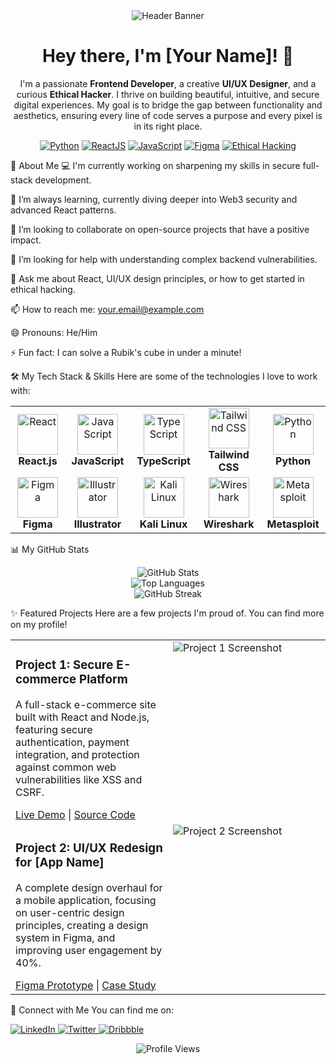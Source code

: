 <div align="center">
<img src="https://www.google.com/search?q=https://placehold.co/1200x300/0D1117/FFFFFF%3Ftext%3DHello%252C%2BI%27m%2B%255BYour%2BName%255D%26font%3Dmontserrat" alt="Header Banner">
</div>

<h1 align="center">Hey there, I'm [Your Name]! 👋</h1>

<p align="center">
I'm a passionate <strong>Frontend Developer</strong>, a creative <strong>UI/UX Designer</strong>, and a curious <strong>Ethical Hacker</strong>. I thrive on building beautiful, intuitive, and secure digital experiences. My goal is to bridge the gap between functionality and aesthetics, ensuring every line of code serves a purpose and every pixel is in its right place.
</p>

<p align="center">
<a href="https://www.google.com/search?q=https://github.com/your-username"><img src="https://www.google.com/search?q=https://img.shields.io/badge/Python-3776AB%3Fstyle%3Dfor-the-badge%26logo%3Dpython%26logoColor%3Dwhite" alt="Python"></a>
<a href="https://www.google.com/search?q=https://github.com/your-username"><img src="https://www.google.com/search?q=https://img.shields.io/badge/React-20232A%3Fstyle%3Dfor-the-badge%26logo%3Dreact%26logoColor%3D61DAFB" alt="ReactJS"></a>
<a href="https://www.google.com/search?q=https://github.com/your-username"><img src="https://www.google.com/search?q=https://img.shields.io/badge/JavaScript-F7DF1E%3Fstyle%3Dfor-the-badge%26logo%3Djavascript%26logoColor%3Dblack" alt="JavaScript"></a>
<a href="https://www.google.com/search?q=https://github.com/your-username"><img src="https://img.shields.io/badge/Figma-F24E1E?style=for-the-badge&logo=figma&logoColor=white" alt="Figma"></a>
<a href="https://www.google.com/search?q=https://github.com/your-username"><img src="https://www.google.com/search?q=https://img.shields.io/badge/Cyber--Security-000000%3Fstyle%3Dfor-the-badge%26logo%3Dkalilinux%26logoColor%3Dwhite" alt="Ethical Hacking"></a>
</p>

🚀 About Me
💻 I'm currently working on sharpening my skills in secure full-stack development.

🌱 I’m always learning, currently diving deeper into Web3 security and advanced React patterns.

👯 I’m looking to collaborate on open-source projects that have a positive impact.

🤔 I’m looking for help with understanding complex backend vulnerabilities.

💬 Ask me about React, UI/UX design principles, or how to get started in ethical hacking.

📫 How to reach me: your.email@example.com

😄 Pronouns: He/Him

⚡ Fun fact: I can solve a Rubik's cube in under a minute!

🛠️ My Tech Stack & Skills
Here are some of the technologies I love to work with:

<table>
<tr>
<td align="center" width="150">
<img src="https://www.google.com/search?q=https://www.vectorlogo.zone/logos/reactjs/reactjs-icon.svg" width="65" height="65" alt="React">
<br><strong>React.js</strong>
</td>
<td align="center" width="150">
<img src="https://www.google.com/search?q=https://www.vectorlogo.zone/logos/javascript/javascript-icon.svg" width="65" height="65" alt="JavaScript">
<br><strong>JavaScript</strong>
</td>
<td align="center" width="150">
<img src="https://www.google.com/search?q=https://www.vectorlogo.zone/logos/typescriptlang/typescriptlang-icon.svg" width="65" height="65" alt="TypeScript">
<br><strong>TypeScript</strong>
</td>
<td align="center" width="150">
<img src="https://www.google.com/search?q=https://www.vectorlogo.zone/logos/tailwindcss/tailwindcss-icon.svg" width="65" height="65" alt="Tailwind CSS">
<br><strong>Tailwind CSS</strong>
</td>
<td align="center" width="150">
<img src="https://www.google.com/search?q=https://www.vectorlogo.zone/logos/python/python-icon.svg" width="65" height="65" alt="Python">
<br><strong>Python</strong>
</td>
</tr>
<tr>
<td align="center" width="150">
<img src="https://www.google.com/search?q=https://www.vectorlogo.zone/logos/figma/figma-icon.svg" width="65" height="65" alt="Figma">
<br><strong>Figma</strong>
</td>
<td align="center" width="150">
<img src="https://www.google.com/search?q=https://www.vectorlogo.zone/logos/adobe_illustrator/adobe_illustrator-icon.svg" width="65" height="65" alt="Illustrator">
<br><strong>Illustrator</strong>
</td>
<td align="center" width="150">
<img src="https://www.google.com/search?q=https://www.vectorlogo.zone/logos/kalilinux/kalilinux-icon.svg" width="65" height="65" alt="Kali Linux">
<br><strong>Kali Linux</strong>
</td>
<td align="center" width="150">
<img src="https://www.google.com/search?q=https://www.vectorlogo.zone/logos/wireshark/wireshark-icon.svg" width="65" height="65" alt="Wireshark">
<br><strong>Wireshark</strong>
</td>
<td align="center" width="150">
<img src="https://www.google.com/search?q=https://www.vectorlogo.zone/logos/metasploit/metasploit-icon.svg" width="65" height="65" alt="Metasploit">
<br><strong>Metasploit</strong>
</td>
</tr>
</table>

📊 My GitHub Stats
<div align="center">
<img src="https://www.google.com/search?q=https://github-readme-stats.vercel.app/api%3Fusername%3Dyour-username%26show_icons%3Dtrue%26theme%3Ddracula%26include_all_commits%3Dtrue%26count_private%3Dtrue" alt="GitHub Stats">
<br>
<img src="https://www.google.com/search?q=https://github-readme-stats.vercel.app/api/top-langs/%3Fusername%3Dyour-username%26layout%3Dcompact%26langs_count%3D8%26theme%3Ddracula" alt="Top Languages">
<br>
<img src="https://www.google.com/search?q=https://github-readme-streak-stats.herokuapp.com/%3Fuser%3Dyour-username%26theme%3Ddracula" alt="GitHub Streak">
</div>

✨ Featured Projects
Here are a few projects I'm proud of. You can find more on my profile!

<table width="100%">
<tr>
<td width="50%" valign="top">
<h3>Project 1: Secure E-commerce Platform</h3>
<p>A full-stack e-commerce site built with React and Node.js, featuring secure authentication, payment integration, and protection against common web vulnerabilities like XSS and CSRF.</p>
<a href="#">Live Demo</a> | <a href="#">Source Code</a>
</td>
<td width="50%" valign="top">
<img src="https://www.google.com/search?q=https://placehold.co/400x250/1A1B27/FFFFFF%3Ftext%3DProject%2BScreenshot" alt="Project 1 Screenshot">
</td>
</tr>
<tr>
<td width="50%" valign="top">
<h3>Project 2: UI/UX Redesign for [App Name]</h3>
<p>A complete design overhaul for a mobile application, focusing on user-centric design principles, creating a design system in Figma, and improving user engagement by 40%.</p>
<a href="#">Figma Prototype</a> | <a href="#">Case Study</a>
</td>
<td width="50%" valign="top">
<img src="https://www.google.com/search?q=https://placehold.co/400x250/1A1B27/FFFFFF%3Ftext%3DProject%2BScreenshot" alt="Project 2 Screenshot">
</td>
</tr>
</table>

🤝 Connect with Me
You can find me on:

<p align="left">
<a href="https://www.google.com/search?q=https://linkedin.com/in/your-linkedin" target="_blank">
<img src="https://www.google.com/search?q=https://img.shields.io/badge/LinkedIn-0077B5%3Fstyle%3Dfor-the-badge%26logo%3Dlinkedin%26logoColor%3Dwhite" alt="LinkedIn">
</a>
<a href="https://www.google.com/search?q=https://twitter.com/your-twitter" target="_blank">
<img src="https://www.google.com/search?q=https://img.shields.io/badge/Twitter-1DA1F2%3Fstyle%3Dfor-the-badge%26logo%3Dtwitter%26logoColor%3Dwhite" alt="Twitter">
</a>
<a href="https://www.google.com/search?q=https://dribbble.com/your-dribbble" target="_blank">
<img src="https://www.google.com/search?q=https://img.shields.io/badge/Dribbble-EA4C89%3Fstyle%3Dfor-the-badge%26logo%3Ddribbble%26logoColor%3Dwhite" alt="Dribbble">
</a>
</p>

<div align="center">
<img src="https://www.google.com/search?q=https://komarev.com/ghpvc/%3Fusername%3Dyour-username%26label%3DProfile%2520views%26color%3D0e75b6%26style%3Dflat" alt="Profile Views">
</div>
